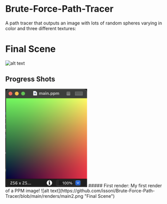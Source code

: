# Brute-Force-Path-Tracer
A path tracer that outputs an image with lots of random spheres varying in color and three different textures: 
# Final Scene 
![alt text](https://github.com/issoni/Brute-Force-Path-Tracer/blob/main/renders/main20.png "Final Scene")
## Progress Shots 
<img src="https://github.com/issoni/Brute-Force-Path-Tracer/blob/main/renders/main1.png" width="256" />
##### First render: My first render of a PPM image! 
![alt text](https://github.com/issoni/Brute-Force-Path-Tracer/blob/main/renders/main2.png "Final Scene")



